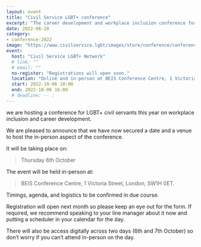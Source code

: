 ```yaml
---
layout: event
title: "Civil Service LGBT+ conference"
excerpt: "The career development and workplace inclusion conference for LGBT+ civil servants."
date: 2022-06-20
category: 
- conference-2022
image: "https://www.civilservice.lgbt/images/store/conference/conference-2022.png"
event:
  host: "Civil Service LGBT+ Network"
  # link: ""
  # email: ""
  no-register: "Registrations will open soon."
  location: "Online and in-person at BEIS Conference Centre, 1 Victoria Street, London, SW1H 0ET"
  start: 2022-10-06 10:00
  end: 2022-10-06 16:00
  # deadline: -- :
---
```


we are hosting a conference for LGBT+ civil servants this year on workplace inclusion and career development.

We are pleased to announce that we have now secured a date and a venue to host the in-person aspect of the conference.

It will be taking place on:

> Thursday 6th October

The event will be held in-person at:

> BEIS Conference Centre, 1 Victoria Street, London, SW1H 0ET.

Timings, agenda, and logistics to be confirmed in due course.

Registration will open next month so please keep an eye out for the form. If required, we recommend speaking to your line manager about it now and putting a scheduler in your calendar for the day.

There will also be access digitally across two days (6th and 7th October) so don’t worry if you can’t attend in-person on the day.

